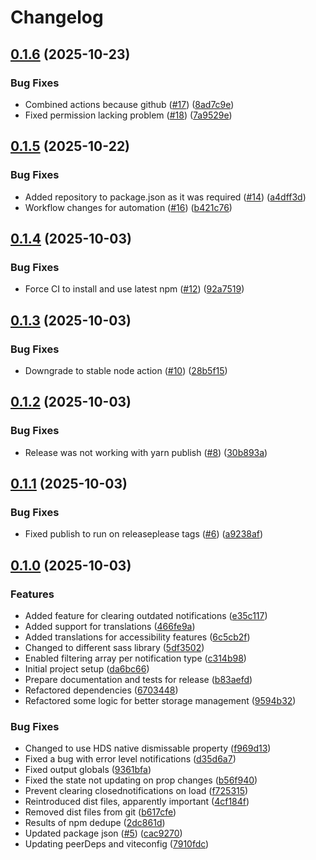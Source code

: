 # Changelog

## [0.1.6](https://github.com/City-of-Helsinki/react-helsinki-notification-manager/compare/react-helsinki-notification-manager-v0.1.5...react-helsinki-notification-manager-v0.1.6) (2025-10-23)


### Bug Fixes

* Combined actions because github ([#17](https://github.com/City-of-Helsinki/react-helsinki-notification-manager/issues/17)) ([8ad7c9e](https://github.com/City-of-Helsinki/react-helsinki-notification-manager/commit/8ad7c9ec593e116695f0ce7d46d5b164d8bcf2b6))
* Fixed permission lacking problem ([#18](https://github.com/City-of-Helsinki/react-helsinki-notification-manager/issues/18)) ([7a9529e](https://github.com/City-of-Helsinki/react-helsinki-notification-manager/commit/7a9529e0cf83e140d24b39cf17b8f77888d6c432))

## [0.1.5](https://github.com/City-of-Helsinki/react-helsinki-notification-manager/compare/react-helsinki-notification-manager-v0.1.4...react-helsinki-notification-manager-v0.1.5) (2025-10-22)


### Bug Fixes

* Added repository to package.json as it was required ([#14](https://github.com/City-of-Helsinki/react-helsinki-notification-manager/issues/14)) ([a4dff3d](https://github.com/City-of-Helsinki/react-helsinki-notification-manager/commit/a4dff3d7dad87c60264238f71d78a1b416e3042f))
* Workflow changes for automation ([#16](https://github.com/City-of-Helsinki/react-helsinki-notification-manager/issues/16)) ([b421c76](https://github.com/City-of-Helsinki/react-helsinki-notification-manager/commit/b421c76fb5e711707400e4ea86d185f41043e3d6))

## [0.1.4](https://github.com/City-of-Helsinki/react-helsinki-notification-manager/compare/react-helsinki-notification-manager-v0.1.3...react-helsinki-notification-manager-v0.1.4) (2025-10-03)

### Bug Fixes

- Force CI to install and use latest npm ([#12](https://github.com/City-of-Helsinki/react-helsinki-notification-manager/issues/12)) ([92a7519](https://github.com/City-of-Helsinki/react-helsinki-notification-manager/commit/92a75190ab862d7897f99f40be615bdd39eccf51))

## [0.1.3](https://github.com/City-of-Helsinki/react-helsinki-notification-manager/compare/react-helsinki-notification-manager-v0.1.2...react-helsinki-notification-manager-v0.1.3) (2025-10-03)

### Bug Fixes

- Downgrade to stable node action ([#10](https://github.com/City-of-Helsinki/react-helsinki-notification-manager/issues/10)) ([28b5f15](https://github.com/City-of-Helsinki/react-helsinki-notification-manager/commit/28b5f1586b80a40b4637cf6b4fc5454183d8ceae))

## [0.1.2](https://github.com/City-of-Helsinki/react-helsinki-notification-manager/compare/react-helsinki-notification-manager-v0.1.1...react-helsinki-notification-manager-v0.1.2) (2025-10-03)

### Bug Fixes

- Release was not working with yarn publish ([#8](https://github.com/City-of-Helsinki/react-helsinki-notification-manager/issues/8)) ([30b893a](https://github.com/City-of-Helsinki/react-helsinki-notification-manager/commit/30b893aade16208f92080a1804a477434449ca42))

## [0.1.1](https://github.com/City-of-Helsinki/react-helsinki-notification-manager/compare/react-helsinki-notification-manager-v0.1.0...react-helsinki-notification-manager-v0.1.1) (2025-10-03)

### Bug Fixes

- Fixed publish to run on releaseplease tags ([#6](https://github.com/City-of-Helsinki/react-helsinki-notification-manager/issues/6)) ([a9238af](https://github.com/City-of-Helsinki/react-helsinki-notification-manager/commit/a9238aff0f60bc8283caa4f5f6fb79638b4598e1))

## [0.1.0](https://github.com/City-of-Helsinki/react-helsinki-notification-manager/compare/react-helsinki-notification-manager-v0.0.1...react-helsinki-notification-manager-v0.1.0) (2025-10-03)

### Features

- Added feature for clearing outdated notifications ([e35c117](https://github.com/City-of-Helsinki/react-helsinki-notification-manager/commit/e35c117513afbebbc988a31ceeed8571514d75f5))
- Added support for translations ([466fe9a](https://github.com/City-of-Helsinki/react-helsinki-notification-manager/commit/466fe9a0dca35121bd515687d0313b9f486614aa))
- Added translations for accessibility features ([6c5cb2f](https://github.com/City-of-Helsinki/react-helsinki-notification-manager/commit/6c5cb2f35c37dfed27d204cc3387a87e3ebb0629))
- Changed to different sass library ([5df3502](https://github.com/City-of-Helsinki/react-helsinki-notification-manager/commit/5df3502cbe3cc82190f963ab947a345d4a362079))
- Enabled filtering array per notification type ([c314b98](https://github.com/City-of-Helsinki/react-helsinki-notification-manager/commit/c314b9863181dae6eef107b974f7d1b046c21411))
- Initial project setup ([da6bc66](https://github.com/City-of-Helsinki/react-helsinki-notification-manager/commit/da6bc6689aa0c0a7646defe941508d9bd390b4b4))
- Prepare documentation and tests for release ([b83aefd](https://github.com/City-of-Helsinki/react-helsinki-notification-manager/commit/b83aefd3bcb539b3e5be48661226a416e5c0ff66))
- Refactored dependencies ([6703448](https://github.com/City-of-Helsinki/react-helsinki-notification-manager/commit/670344867d99b2f85831602570df9a0a87daec3c))
- Refactored some logic for better storage management ([9594b32](https://github.com/City-of-Helsinki/react-helsinki-notification-manager/commit/9594b32b401443c72b916eb9f0fd81fb084de8df))

### Bug Fixes

- Changed to use HDS native dismissable property ([f969d13](https://github.com/City-of-Helsinki/react-helsinki-notification-manager/commit/f969d1305d012b933143652a4f0bbff25f2bc554))
- Fixed a bug with error level notifications ([d35d6a7](https://github.com/City-of-Helsinki/react-helsinki-notification-manager/commit/d35d6a74605ad092f5ab041546ffae8e9d98bd21))
- Fixed output globals ([9361bfa](https://github.com/City-of-Helsinki/react-helsinki-notification-manager/commit/9361bfa7ba8e67bbb114d37596abcb50e28a2d66))
- Fixed the state not updating on prop changes ([b56f940](https://github.com/City-of-Helsinki/react-helsinki-notification-manager/commit/b56f9400003480ba337249cfe75cda6425ddc075))
- Prevent clearing closednotifications on load ([f725315](https://github.com/City-of-Helsinki/react-helsinki-notification-manager/commit/f7253159322b4f08a60f07c19d8cc90a851b28aa))
- Reintroduced dist files, apparently important ([4cf184f](https://github.com/City-of-Helsinki/react-helsinki-notification-manager/commit/4cf184f10d81ed85229f1a9b6db66fa69fe843e9))
- Removed dist files from git ([b617cfe](https://github.com/City-of-Helsinki/react-helsinki-notification-manager/commit/b617cfe11ed42269d8342c269d1c8f5ba204ba18))
- Results of npm dedupe ([2dc861d](https://github.com/City-of-Helsinki/react-helsinki-notification-manager/commit/2dc861d688875994ba74698210d90279a69c7c94))
- Updated package json ([#5](https://github.com/City-of-Helsinki/react-helsinki-notification-manager/issues/5)) ([cac9270](https://github.com/City-of-Helsinki/react-helsinki-notification-manager/commit/cac9270b6b7ab1fec507883df0b44ede5359048f))
- Updating peerDeps and viteconfig ([7910fdc](https://github.com/City-of-Helsinki/react-helsinki-notification-manager/commit/7910fdc09824122cfa6de64fb293f09b77abff7b))
